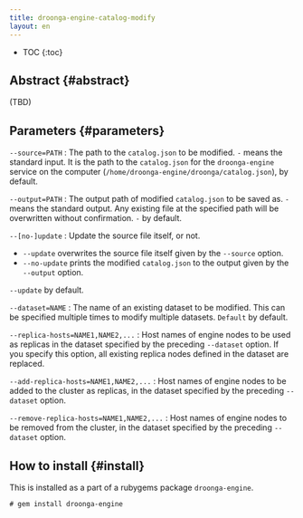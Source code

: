 ```yaml
---
title: droonga-engine-catalog-modify
layout: en
---
```


* TOC
{:toc}

## Abstract {#abstract}

(TBD)

## Parameters {#parameters}

`--source=PATH`
: The path to the `catalog.json` to be modified.
  `-` means the standard input.
  It is the path to the `catalog.json` for the `droonga-engine` service on the computer (`/home/droonga-engine/droonga/catalog.json`), by default.

`--output=PATH`
: The output path of modified `catalog.json` to be saved as.
  `-` means the standard output.
  Any existing file at the specified path will be overwritten without confirmation.
  `-` by default.

`--[no-]update`
: Update the source file itself, or not.
  
  * `--update` overwrites the source file itself given by the `--source` option.
  * `--no-update` prints the modified `catalog.json` to the output given by the `--output` option.
  
  `--update` by default.

`--dataset=NAME`
: The name of an existing dataset to be modified.
  This can be specified multiple times to modify multiple datasets.
  `Default` by default.

`--replica-hosts=NAME1,NAME2,...`
: Host names of engine nodes to be used as replicas in the dataset specified by the preceding `--dataset` option.
  If you specify this option, all existing replica nodes defined in the dataset are replaced.

`--add-replica-hosts=NAME1,NAME2,...`
: Host names of engine nodes to be added to the cluster as replicas, in the dataset specified by the preceding `--dataset` option.

`--remove-replica-hosts=NAME1,NAME2,...`
: Host names of engine nodes to be removed from the cluster, in the dataset specified by the preceding `--dataset` option.

## How to install {#install}

This is installed as a part of a rubygems package `droonga-engine`.

~~~
# gem install droonga-engine
~~~

